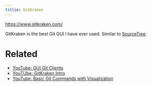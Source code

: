```yaml
---
titlie: GitKraken
---
```


https://www.gitkraken.com/

GitKraken is the best Git GUI I have ever used. Similar to [SourceTree](https://www.sourcetreeapp.com/).

# Related

- [YouTube: GUI Git Clients](https://youtu.be/IOrpHWIfNB0)
- [YouTUbe: GitKraken Intro](https://youtu.be/YMavMkCBfXE)
- [YouTube: Basic Git Commands with Visualization](https://youtu.be/2sKnRDwMi-Y)
